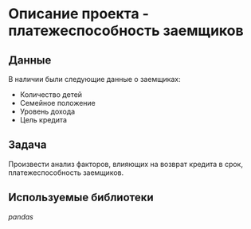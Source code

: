 # Описание проекта - платежеспособность заемщиков


## Данные
В наличии были следующие данные о заемщиках: 
- Количество детей
- Семейное положение
- Уровень дохода
- Цель кредита

## Задача

Произвести анализ факторов, влияющих на возврат кредита в срок, платежеспособность заемщиков. 

## Используемые библиотеки
*pandas*
